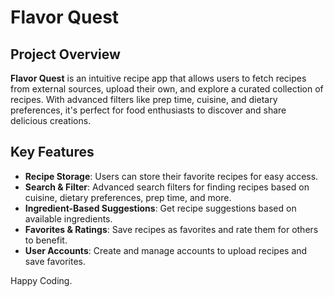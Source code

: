 # Flavor Quest

## Project Overview

**Flavor Quest** is an intuitive recipe app that allows users to fetch recipes from external sources, upload their own, and explore a curated collection of recipes. With advanced filters like prep time, cuisine, and dietary preferences, it's perfect for food enthusiasts to discover and share delicious creations.

## Key Features

- **Recipe Storage**: Users can store their favorite recipes for easy access.
- **Search & Filter**: Advanced search filters for finding recipes based on cuisine, dietary preferences, prep time, and more.
- **Ingredient-Based Suggestions**: Get recipe suggestions based on available ingredients.
- **Favorites & Ratings**: Save recipes as favorites and rate them for others to benefit.
- **User Accounts**: Create and manage accounts to upload recipes and save favorites.

Happy Coding.